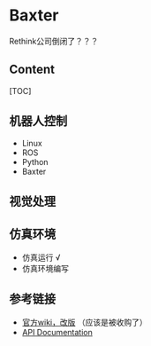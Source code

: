 # Baxter
Rethink公司倒闭了？？？
## Content

[TOC]

## 机器人控制

* Linux
* ROS
* Python
* Baxter

## 视觉处理
## 仿真环境

* 仿真运行 √
* 仿真环境编写

## 参考链接
* [官方wiki，改版](http://sdk.rethinkrobotics.com/intera/Main_Page) （应该是被收购了）
* [API Documentation](https://rethinkrobotics.github.io/intera_sdk_docs/5.1.0/intera_interface/html/index.html)
